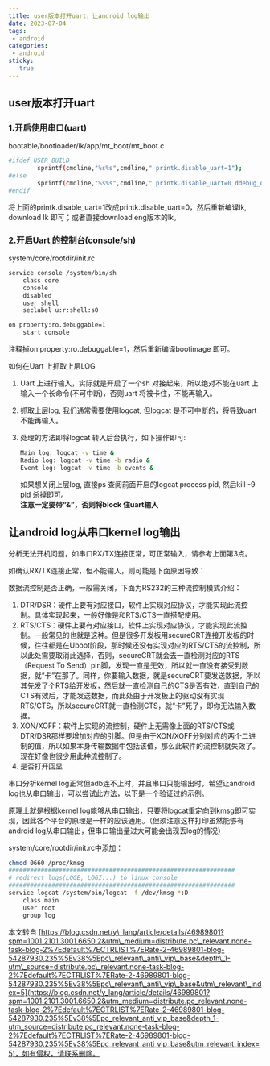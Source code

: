 ```yaml
---
title: user版本打开uart，让android log输出
date: 2023-07-04
tags:
 - android
categories: 
 - android
sticky: 
   true
---
```


## user版本打开uart

### 1.开启使用串口(uart)

bootable/bootloader/lk/app/mt\_boot/mt\_boot.c

```sh
#ifdef USER_BUILD                
        sprintf(cmdline,"%s%s",cmdline," printk.disable_uart=1");
#else
        sprintf(cmdline,"%s%s",cmdline," printk.disable_uart=0 ddebug_query=\"file *mediatek* +p ; file *gpu* =_\"");
#endif
```

将上面的printk.disable\_uart=1改成printk.disable\_uart=0，然后重新编译lk, download lk 即可；或者直接download eng版本的lk。

### 2.开启Uart 的控制台(console/sh)  

system/core/rootdir/init.rc

```sh
service console /system/bin/sh
    class core
    console
    disabled
    user shell
    seclabel u:r:shell:s0

on property:ro.debuggable=1
    start console
```

注释掉on property:ro.debuggable=1，然后重新编译bootimage 即可。

如何在Uart 上抓取上层LOG  

1. Uart 上进行输入，实际就是开启了一个sh 对接起来，所以绝对不能在uart 上输入一个长命令(不可中断)，否则uart 将被卡住，不能再输入。  

2. 抓取上层log, 我们通常需要使用logcat, 但logcat 是不可中断的，将导致uart 不能再输入。  

3. 处理的方法即将logcat 转入后台执行，如下操作即可:

   ```sh
   Main log: logcat -v time &
   Radio log: logcat -v time -b radio &
   Event log: logcat -v time -b events &
   ```

   如果想关闭上层log, 直接ps 查阅前面开启的logcat process pid, 然后kill -9 pid 杀掉即可。  
   **注意一定要带“&”，否则将block 住uart输入**

## 让android log从串口kernel log输出

分析无法开机问题，如串口RX/TX连接正常，可正常输入，请参考上面第3点。  

如确认RX/TX连接正常，但不能输入，则可能是下面原因导致：

数据流控制是否正确，一般需关闭，下面为RS232的三种流控制模式介绍：  

1.  DTR/DSR：硬件上要有对应接口，软件上实现对应协议，才能实现此流控制。具体实现起来，一般好像是和RTS/CTS一直搭配使用。
2.  RTS/CTS：硬件上要有对应接口，软件上实现对应协议，才能实现此流控制。一般常见的也就是这种。但是很多开发板用secureCRT连接开发板的时候，往往都是在Uboot阶段，那时候还没有实现对应的RTS/CTS的流控制，所以此处需要取消此选择，否则，secureCRT就会去一直检测对应的RTS（Request To Send）pin脚，发现一直是无效，所以就一直没有接受到数据，就“卡”在那了。同样，你要输入数据，就是secureCRT要发送数据，所以其先发了个RTS给开发板，然后就一直检测自己的CTS是否有效，直到自己的CTS有效后，才能发送数据，而此处由于开发板上的驱动没有实现RTS/CTS，所以secureCRT就一直检测CTS，就“卡”死了，即你无法输入数据。
3.  XON/XOFF：软件上实现的流控制，硬件上无需像上面的RTS/CTS或DTR/DSR那样要增加对应的引脚。但是由于XON/XOFF分别对应的两个二进制的值，所以如果本身传输数据中包括该值，那么此软件的流控制就失效了。现在好像也很少用此种流控制了。
4.  是否打开回显

串口分析kernel log正常但adb连不上时，并且串口只能输出时，希望让android log也从串口输出，可以尝试此方法，以下是一个验证过的示例。  

原理上就是根据kernel log能够从串口输出，只要将logcat重定向到kmsg即可实现，因此各个平台的原理是一样的应该通用。（但须注意这样打印虽然能够有android log从串口输出，但串口输出量过大可能会出现丢log的情况）  

system/core/rootdir/init.rc中添加：

```sh
chmod 0660 /proc/kmsg
###############################################################
# redirect logs(LOGE, LOGI...) to linux console
###############################################################
service logcat /system/bin/logcat -f /dev/kmsg *:D
    class main
    user root
    group log
```

 

本文转自 [https://blog.csdn.net/y\_lang/article/details/46989801?spm=1001.2101.3001.6650.2&utm\_medium=distribute.pc\_relevant.none-task-blog-2%7Edefault%7ECTRLIST%7ERate-2-46989801-blog-54287930.235%5Ev38%5Epc\_relevant\_anti\_vip\_base&depth\_1-utm\_source=distribute.pc\_relevant.none-task-blog-2%7Edefault%7ECTRLIST%7ERate-2-46989801-blog-54287930.235%5Ev38%5Epc\_relevant\_anti\_vip\_base&utm\_relevant\_index=5](https://blog.csdn.net/y_lang/article/details/46989801?spm=1001.2101.3001.6650.2&utm_medium=distribute.pc_relevant.none-task-blog-2%7Edefault%7ECTRLIST%7ERate-2-46989801-blog-54287930.235%5Ev38%5Epc_relevant_anti_vip_base&depth_1-utm_source=distribute.pc_relevant.none-task-blog-2%7Edefault%7ECTRLIST%7ERate-2-46989801-blog-54287930.235%5Ev38%5Epc_relevant_anti_vip_base&utm_relevant_index=5)，如有侵权，请联系删除。
